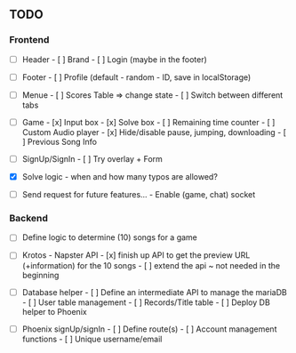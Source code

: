 ## TODO

### Frontend

- [ ] Header
      - [ ] Brand
      - [ ] Login (maybe in the footer)
- [ ] Footer
      - [ ] Profile (default - random - ID, save in localStorage)
- [ ] Menue
      - [ ] Scores Table => change state
      - [ ] Switch between different tabs
- [ ] Game
      - [x] Input box
      - [x] Solve box
      - [ ] Remaining time counter
      - [ ] Custom Audio player
            - [x] Hide/disable pause, jumping, downloading
      - [ ] Previous Song Info
- [ ] SignUp/SignIn
      - [ ] Try overlay + Form


- [x] Solve logic - when and how many typos are allowed?
- [ ] Send request for future features...
      - Enable (game, chat) socket

### Backend

- [ ] Define logic to determine (10) songs for a game
- [ ] Krotos - Napster API
      - [x] finish up API to get the preview URL (+information) for the 10 songs
      - [ ] extend the api ~ not needed in the beginning
- [ ] Database helper
      - [ ] Define an intermediate API to manage the mariaDB
      - [ ] User table management
      - [ ] Records/Title table
      - [ ] Deploy DB helper to Phoenix
- [ ] Phoenix signUp/signIn
      - [ ] Define route(s)
      - [ ] Account management functions
            - [ ] Unique username/email

